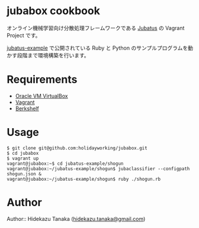 # jubabox cookbook

オンライン機械学習向け分散処理フレームワークである [Jubatus](http://jubat.us) の Vagrant Project です。

[jubatus-example](https://github.com/jubatus/jubatus-example) で公開されている Ruby と Python のサンプルプログラムを動かす段階まで環境構築を行います。

# Requirements

* [Oracle VM VirtualBox](https://www.virtualbox.org)
* [Vagrant](http://www.vagrantup.com)
* [Berkshelf](http://berkshelf.com)

# Usage

    $ git clone git@github.com:holidayworking/jubabox.git
    $ cd jubabox
    $ vagrant up
    vagrant@jubabox:~$ cd jubatus-example/shogun
    vagrant@jubabox:~/jubatus-example/shogun$ jubaclassifier --configpath shogun.json &
    vagrant@jubabox:~/jubatus-example/shogun$ ruby ./shogun.rb

# Author

Author:: Hidekazu Tanaka (<hidekazu.tanaka@gmail.com>)
